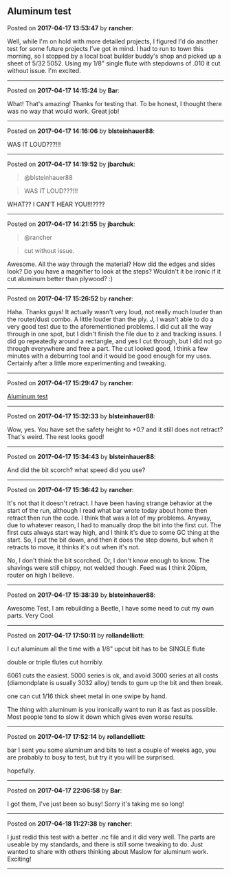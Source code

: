 ## Aluminum test
Posted on **2017-04-17 13:53:47** by **rancher**:

Well, while I'm on hold with more detailed projects, I figured I'd do another test for some future projects I've got in mind.  I had to run to town this morning, so I stopped by a local boat builder buddy's shop and picked up a sheet of 5/32 5052.  Using my 1/8" single flute with stepdowns of .010 it cut without issue.  I'm excited.

---

Posted on **2017-04-17 14:15:24** by **Bar**:

What! That's amazing! Thanks for testing that. To be honest, I thought there was no way that would work. Great job!

---

Posted on **2017-04-17 14:16:06** by **blsteinhauer88**:

WAS IT LOUD?&quest;?!!!

---

Posted on **2017-04-17 14:19:52** by **jbarchuk**:

> @blsteinhauer88

> WAS IT LOUD?&quest;?!!!

WHAT?&quest; I CAN'T HEAR YOU!!!?&quest;?&quest;

---

Posted on **2017-04-17 14:21:55** by **jbarchuk**:

> @rancher

> cut without issue.

Awesome. All the way through the material? How did the edges and sides look? Do you have a magnifier to look at the steps? Wouldn't it be ironic if it cut aluminum better than plywood? :)

---

Posted on **2017-04-17 15:26:52** by **rancher**:

Haha.  Thanks guys!  It actually wasn't very loud, not really much louder than the router/dust combo.  A little louder than the ply.  J, I wasn't able to do a very good test due to the aforementioned problems.  I did cut all the way through in one spot, but I didn't finish the file due to z and tracking issues.  I did go repeatedly around a rectangle, and yes I cut through, but I did not go through everywhere and free a part.  The cut looked good, I think a few minutes with a deburring tool and it would be good enough for my uses.  Certainly after a little more experimenting and tweaking.

---

Posted on **2017-04-17 15:29:47** by **rancher**:

[Aluminum test](//muut.com/u/maslowcnc/s2/:maslowcnc:nlTU:aluminumtest.jpg.jpg)

---

Posted on **2017-04-17 15:32:33** by **blsteinhauer88**:

Wow, yes.  You have set the safety height to +0.? and it still does not retract?  That's weird.  The rest looks good!

---

Posted on **2017-04-17 15:34:43** by **blsteinhauer88**:

And did the bit scorch?  what speed did you use?

---

Posted on **2017-04-17 15:36:42** by **rancher**:

It's not that it doesn't retract.  I have been having strange behavior at the start of the run, although I read what bar wrote today about home then retract then run the code.  I think that was a lot of my problems.  Anyway, due to whatever reason, I had to manually drop the bit into the first cut.  The first cuts always start way high, and I think it's due to some GC thing at the start.  So, I put the bit down, and then it does the step downs, but when it retracts to move, it thinks it's out when it's not.



No, I don't think the bit scorched.  Or, I don't know enough to know.  The shavings were still chippy, not welded though.  Feed was I think 20ipm, router on high I believe.

---

Posted on **2017-04-17 15:38:39** by **blsteinhauer88**:

Awesome Test, I am rebuilding a Beetle, I have some need to cut my own parts.  Very Cool.

---

Posted on **2017-04-17 17:50:11** by **rollandelliott**:

I cut aluminum all the time with a 1/8" upcut bit has to be SINGLE flute 

double or triple flutes  cut horribly. 

6061 cuts the easiest. 5000 series is ok, and avoid 3000 series at all costs (diamondplate is usually 3032 alloy) tends to gum up the bit and then break. 

one can cut 1/16 thick sheet metal in one swipe by hand. 



The thing with aluminum is you ironically want to run it as fast as possible. Most people tend to slow it down which gives even worse results.

---

Posted on **2017-04-17 17:52:14** by **rollandelliott**:

bar I sent you some aluminum and bits to test a couple of weeks ago, you are probably to busy to test, but try it you will be surprised.

hopefully.

---

Posted on **2017-04-17 22:06:58** by **Bar**:

I got them, I've just been so busy! Sorry it's taking me so long!

---

Posted on **2017-04-18 11:27:38** by **rancher**:

I just redid this test with a better .nc file and it did very well.  The parts are useable by my standards, and there is still some tweaking to do.  Just wanted to share with others thinking about Maslow for aluminum work.   Exciting!

---

